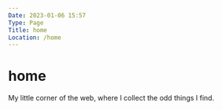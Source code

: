 ```yaml
---
Date: 2023-01-06 15:57
Type: Page
Title: home
Location: /home
---
```


# <i class="fas fa-house"></i> home

My little corner of the web, where I collect the odd things I find.

